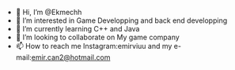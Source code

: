 - 👋 Hi, I’m @Ekmechh
- 👀 I’m interested in Game Developping and back end developping
- 🌱 I’m currently learning C++ and Java
- 💞️ I’m looking to collaborate on My game company
- 📫 How to reach me Instagram:emirviuu and my e-mail:emir.can2@hotmail.com

<!---
Ekmechh/Ekmechh is a ✨ special ✨ repository because its `README.md` (this file) appears on your GitHub profile.
You can click the Preview link to take a look at your changes.
--->
